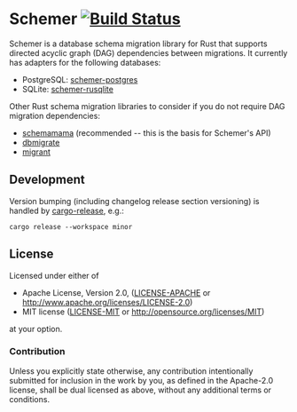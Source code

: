 # Schemer [![Build Status](https://github.com/aschampion/h2n5/actions/workflows/ci.yml/badge.svg)](https://github.com/aschampion/h2n5/actions/workflows/ci.yml/)

Schemer is a database schema migration library for Rust that supports directed acyclic graph (DAG) dependencies between migrations. It currently has adapters for the following databases:

- PostgreSQL: [schemer-postgres](https://crates.io/crates/schemer-postgres)
- SQLite: [schemer-rusqlite](https://crates.io/crates/schemer-rusqlite)

Other Rust schema migration libraries to consider if you do not require DAG migration dependencies:

- [schemamama](https://crates.io/crates/schemamama) (recommended -- this is the basis for Schemer's API)
- [dbmigrate](https://crates.io/crates/dbmigrate)
- [migrant](https://crates.io/crates/migrant)

## Development

Version bumping (including changelog release section versioning) is handled by [cargo-release](https://github.com/crate-ci/cargo-release), e.g.:

```prompt
cargo release --workspace minor
```

## License

Licensed under either of

- Apache License, Version 2.0, ([LICENSE-APACHE](LICENSE-APACHE) or http://www.apache.org/licenses/LICENSE-2.0)
- MIT license ([LICENSE-MIT](LICENSE-MIT) or http://opensource.org/licenses/MIT)

at your option.

### Contribution

Unless you explicitly state otherwise, any contribution intentionally submitted for inclusion in the work by you, as defined in the Apache-2.0 license, shall be dual licensed as above, without any additional terms or conditions.
